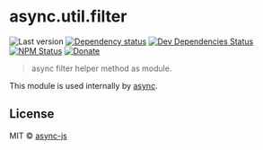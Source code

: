 # async.util.filter

![Last version](https://img.shields.io/github/tag/async-js/async.util.filter.svg?style=flat-square)
[![Dependency status](http://img.shields.io/david/async-js/async.util.filter.svg?style=flat-square)](https://david-dm.org/async-js/async.util.filter)
[![Dev Dependencies Status](http://img.shields.io/david/dev/async-js/async.util.filter.svg?style=flat-square)](https://david-dm.org/async-js/async.util.filter#info=devDependencies)
[![NPM Status](http://img.shields.io/npm/dm/async.util.filter.svg?style=flat-square)](https://www.npmjs.org/package/async.util.filter)
[![Donate](https://img.shields.io/badge/donate-paypal-blue.svg?style=flat-square)](https://paypal.me/kikobeats)

> async filter helper method as module.

This module is used internally by [async](https://github.com/async-js/async).

## License

MIT © [async-js](https://github.com/async-js)
